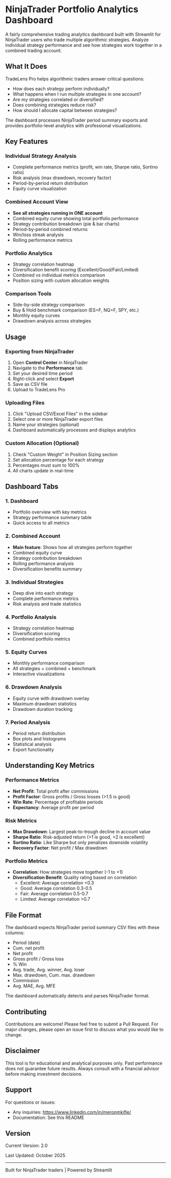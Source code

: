 # NinjaTrader Portfolio Analytics Dashboard

A fairly comprehensive trading analytics dashboard built with Streamlit for NinjaTrader users who trade multiple algorithmic strategies. Analyze individual strategy performance and see how strategies work together in a combined trading account.

## What It Does

TradeLens Pro helps algorithmic traders answer critical questions:

- How does each strategy perform individually?
- What happens when I run multiple strategies in one account?
- Are my strategies correlated or diversified?
- Does combining strategies reduce risk?
- How should I allocate capital between strategies?

The dashboard processes NinjaTrader period summary exports and provides portfolio-level analytics with professional visualizations.

## Key Features

### Individual Strategy Analysis
- Complete performance metrics (profit, win rate, Sharpe ratio, Sortino ratio)
- Risk analysis (max drawdown, recovery factor)
- Period-by-period return distribution
- Equity curve visualization

### Combined Account View
- **See all strategies running in ONE account**
- Combined equity curve showing total portfolio performance
- Strategy contribution breakdown (pie & bar charts)
- Period-by-period combined returns
- Win/loss streak analysis
- Rolling performance metrics

### Portfolio Analytics
- Strategy correlation heatmap
- Diversification benefit scoring (Excellent/Good/Fair/Limited)
- Combined vs individual metrics comparison
- Position sizing with custom allocation weights

### Comparison Tools
- Side-by-side strategy comparison
- Buy & Hold benchmark comparison (ES=F, NQ=F, SPY, etc.)
- Monthly equity curves
- Drawdown analysis across strategies


## Usage

### Exporting from NinjaTrader

1. Open **Control Center** in NinjaTrader
2. Navigate to the **Performance** tab
3. Set your desired time period
4. Right-click and select **Export**
5. Save as CSV file
6. Upload to TradeLens Pro

### Uploading Files

1. Click "Upload CSV/Excel Files" in the sidebar
2. Select one or more NinjaTrader export files
3. Name your strategies (optional)
4. Dashboard automatically processes and displays analytics

### Custom Allocation (Optional)

1. Check "Custom Weight" in Position Sizing section
2. Set allocation percentage for each strategy
3. Percentages must sum to 100%
4. All charts update in real-time

## Dashboard Tabs

### 1. Dashboard
- Portfolio overview with key metrics
- Strategy performance summary table
- Quick access to all metrics

### 2. Combined Account 
- **Main feature**: Shows how all strategies perform together
- Combined equity curve
- Strategy contribution breakdown
- Rolling performance analysis
- Diversification benefits summary

### 3. Individual Strategies
- Deep dive into each strategy
- Complete performance metrics
- Risk analysis and trade statistics

### 4. Portfolio Analysis
- Strategy correlation heatmap
- Diversification scoring
- Combined portfolio metrics

### 5. Equity Curves
- Monthly performance comparison
- All strategies + combined + benchmark
- Interactive visualizations

### 6. Drawdown Analysis
- Equity curve with drawdown overlay
- Maximum drawdown statistics
- Drawdown duration tracking

### 7. Period Analysis
- Period return distribution
- Box plots and histograms
- Statistical analysis
- Export functionality

## Understanding Key Metrics

### Performance Metrics
- **Net Profit**: Total profit after commissions
- **Profit Factor**: Gross profits / Gross losses (>1.5 is good)
- **Win Rate**: Percentage of profitable periods
- **Expectancy**: Average profit per period

### Risk Metrics
- **Max Drawdown**: Largest peak-to-trough decline in account value
- **Sharpe Ratio**: Risk-adjusted return (>1 is good, >2 is excellent)
- **Sortino Ratio**: Like Sharpe but only penalizes downside volatility
- **Recovery Factor**: Net profit / Max drawdown

### Portfolio Metrics
- **Correlation**: How strategies move together (-1 to +1)
- **Diversification Benefit**: Quality rating based on correlation
  - Excellent: Average correlation <0.3
  - Good: Average correlation 0.3-0.5
  - Fair: Average correlation 0.5-0.7
  - Limited: Average correlation >0.7


## File Format

The dashboard expects NinjaTrader period summary CSV files with these columns:
- Period (date)
- Cum. net profit
- Net profit
- Gross profit / Gross loss
- % Win
- Avg. trade, Avg. winner, Avg. loser
- Max. drawdown, Cum. max. drawdown
- Commission
- Avg. MAE, Avg. MFE

The dashboard automatically detects and parses NinjaTrader format.

## Contributing

Contributions are welcome! Please feel free to submit a Pull Request. For major changes, please open an issue first to discuss what you would like to change.


## Disclaimer

This tool is for educational and analytical purposes only. Past performance does not guarantee future results. Always consult with a financial advisor before making investment decisions.

## Support

For questions or issues:
- Any inquiries: https://www.linkedin.com/in/meronmkifle/
- Documentation: See this README

## Version

Current Version: 2.0

Last Updated: October 2025

---

Built for NinjaTrader traders | Powered by Streamlit
